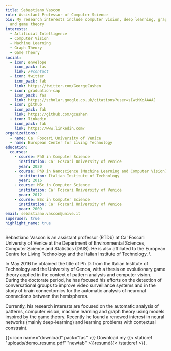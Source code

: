```yaml
---
title: Sebastiano Vascon
role: Assistant Professor of Computer Science
bio: My research interests include computer vision, deep learning, graph theory
  and game theory
interests:
  - Artificial Intelligence
  - Computer Vision
  - Machine Learning
  - Graph Theory
  - Game Theory
social:
  - icon: envelope
    icon_pack: fas
    link: /#contact
  - icon: twitter
    icon_pack: fab
    link: https://twitter.com/GeorgeCushen
  - icon: graduation-cap
    icon_pack: fas
    link: https://scholar.google.co.uk/citations?user=sIwtMXoAAAAJ
  - icon: github
    icon_pack: fab
    link: https://github.com/gcushen
  - icon: linkedin
    icon_pack: fab
    link: https://www.linkedin.com/
organizations:
  - name: Ca' Foscari University of Venice
  - name: European Center for Living Technology
education:
  courses:
    - course: PhD in Computer Science
      institution: Ca' Foscari University of Venice
      year: 2020
    - course: PhD in Nanoscience (Machine Learning and Computer Vision)
      institution: Italian Institute of Technology
      year: 2016
    - course: MSc in Computer Science
      institution: Ca' Foscari University of Venice
      year: 2012
    - course: BSc in Computer Science
      institution: Ca' Foscari University of Venice
      year: 2009
email: sebastiano.vascon@unive.it
superuser: true
highlight_name: true
---
```

Sebastiano Vascon is an assistant professor (RTDb) at Ca' Foscari University of Venice at the Department of Environmental Sciences, Computer Science and Statistics (DAIS). He is also affiliated to the European Centre for Living Technology and the Italian Institute of Technology. \

In May 2016 he obtained the title of Ph.D. from the Italian Institute of Technology and the University of Genoa, with a thesis on evolutionary game theory applied in the context of pattern analysis and computer vision. During the doctorate period, he has focused his efforts on the detection of conversational groups to improve video surveillance systems and in the study of brain connectomics for the automatic analysis of neuronal connections between the hemispheres. 

Currently, his research interests are focused on the automatic analysis of patterns, computer vision, machine learning and graph theory using models inspired by the game theory. Recently he found a renewed interest in neural networks (mainly deep-learning) and learning problems with contextual constraint.

{{< icon name="download" pack="fas" >}} Download my {{< staticref "uploads/demo_resume.pdf" "newtab" >}}resumé{{< /staticref >}}.